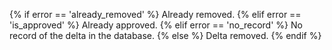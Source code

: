 {% if error == 'already_removed' %}
Already removed.
{% elif error == 'is_approved' %}
Already approved.
{% elif error == 'no_record' %}
No record of the delta in the database.
{% else %}
Delta removed.
{% endif %}
